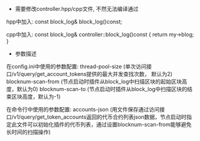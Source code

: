
* 需要修改controller.hpp/cpp文件, 不然无法编译通过

hpp中加入:
const block_log& block_log()const;

cpp中加入:
const block_log& controller::block_log()const { return my->blog; }

* 参数描述

在config.ini中使用的参数配置:
thread-pool-size (单次访问接口/v1/query/get_account_tokens提供的最大并发查找次数， 默认为2)
blocknum-scan-from (节点启动时插件从block_log中扫描区块的起始区块高度，默认为0)
blocknum-scan-to (节点启动时插件从block_log中扫描区块的结束区块高度，默认为-1)

在命令行中使用的参数配置:
accounts-json (用文件保存通过访问接口/v1/query/get_token_accounts返回的代币合约列表json数据，节点启动时指定此文件可以初始化插件的代币列表，通过设置blocknum-scan-from能够避免长时间的扫描操作)
